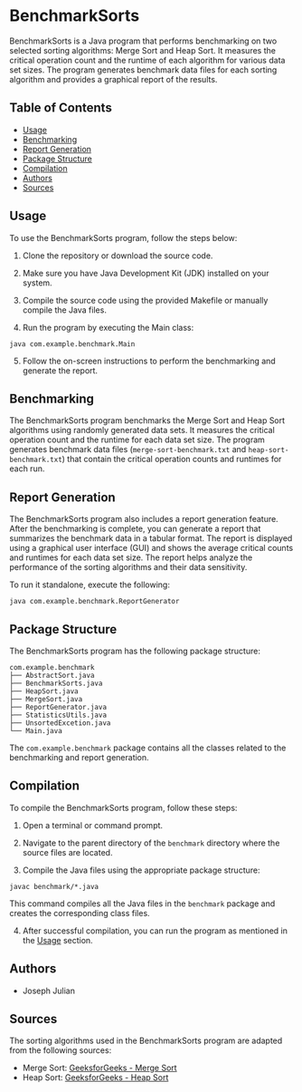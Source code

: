 # BenchmarkSorts

BenchmarkSorts is a Java program that performs benchmarking on two selected sorting algorithms: Merge Sort and Heap
Sort. It measures the critical operation count and the runtime of each algorithm for various data set sizes. The program
generates benchmark data files for each sorting algorithm and provides a graphical report of the results.

## Table of Contents

- [Usage](#usage)
- [Benchmarking](#benchmarking)
- [Report Generation](#report-generation)
- [Package Structure](#package-structure)
- [Compilation](#compilation)
- [Authors](#authors)
- [Sources](#sources)

## Usage

To use the BenchmarkSorts program, follow the steps below:

1. Clone the repository or download the source code.

2. Make sure you have Java Development Kit (JDK) installed on your system.

3. Compile the source code using the provided Makefile or manually compile the Java files.

4. Run the program by executing the Main class:

```
java com.example.benchmark.Main
```

5. Follow the on-screen instructions to perform the benchmarking and generate the report.

## Benchmarking

The BenchmarkSorts program benchmarks the Merge Sort and Heap Sort algorithms using randomly generated data sets. It
measures the critical operation count and the runtime for each data set size. The program generates benchmark data
files (`merge-sort-benchmark.txt` and `heap-sort-benchmark.txt`) that contain the critical operation counts and runtimes
for each run.

## Report Generation

The BenchmarkSorts program also includes a report generation feature. After the benchmarking is complete, you can
generate a report that summarizes the benchmark data in a tabular format. The report is displayed using a graphical user
interface (GUI) and shows the average critical counts and runtimes for each data set size. The report helps analyze the
performance of the sorting algorithms and their data sensitivity.

To run it standalone, execute the following:

```
java com.example.benchmark.ReportGenerator
```

## Package Structure

The BenchmarkSorts program has the following package structure:

```
com.example.benchmark
├── AbstractSort.java
├── BenchmarkSorts.java
├── HeapSort.java
├── MergeSort.java
├── ReportGenerator.java
├── StatisticsUtils.java
├── UnsortedExcetion.java
└── Main.java
```

The `com.example.benchmark` package contains all the classes related to the benchmarking and report generation.

## Compilation

To compile the BenchmarkSorts program, follow these steps:

1. Open a terminal or command prompt.

2. Navigate to the parent directory of the `benchmark` directory where the source files are located.

3. Compile the Java files using the appropriate package structure:

```
javac benchmark/*.java
```

This command compiles all the Java files in the `benchmark` package and creates the corresponding class files.

4. After successful compilation, you can run the program as mentioned in the [Usage](#usage) section.

## Authors

- Joseph Julian

## Sources

The sorting algorithms used in the BenchmarkSorts program are adapted from the following sources:

- Merge Sort: [GeeksforGeeks - Merge Sort](https://www.geeksforgeeks.org/merge-sort/)
- Heap Sort: [GeeksforGeeks - Heap Sort](https://www.geeksforgeeks.org/heap-sort/)